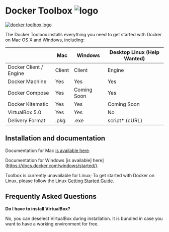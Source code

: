 Docker Toolbox ![logo](https://cloud.githubusercontent.com/assets/251292/8971250/9a27e862-3603-11e5-849b-c35f95e1a753.png)
==================================

[![docker toolbox logo](https://cloud.githubusercontent.com/assets/251292/8895808/5596f50e-339b-11e5-92bd-a596d48a5531.png)](https://www.docker.com/toolbox)

The Docker Toolbox installs everything you need to get started with
Docker on Mac OS X and Windows, including:

|                        | Mac    | Windows     | Desktop Linux  (Help Wanted)   |
|------------------------|--------|-------------|--------------------------------|
| Docker Client / Engine | Client | Client      | Engine                         |
| Docker Machine         | Yes    | Yes         | Yes                            |
| Docker Compose         | Yes    | Coming Soon | Yes                            |
| Docker Kitematic       | Yes    | Yes         | Coming Soon                    |
| VirtualBox 5.0         | Yes    | Yes         | No                             |
| Delivery Format        | .pkg   | .exe        | script* (cURL)                 |


## Installation and documentation

Documentation for Mac [is available
here](https://docs.docker.com/mac/started/).

Documentation for Windows [is available] here](https://docs.docker.com/windows/started/).

Toolbox is currently unavailable for Linux; To get started with Docker on Linux, please follow the Linux [Getting Started Guide](https://docs.docker.com/linux/started/).

## Frequently Asked Questions

**Do I have to install VirtualBox?**

No, you can deselect VirtualBox during installation. It is bundled in case you want to have a working environment for free.
